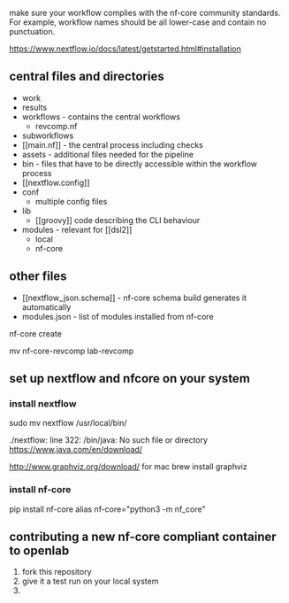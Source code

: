 


make sure your workflow complies with the nf-core community standards. For example, workflow names should be all lower-case and contain no punctuation.

https://www.nextflow.io/docs/latest/getstarted.html#installation


## central files and directories
* work 
* results
* workflows - contains the central workflows
	* revcomp.nf
* subworkflows
* [[main.nf]] - the central process including checks
* assets - additional files needed for the pipeline
* bin - files that have to be directly accessible within the workflow process
* [[nextflow.config]]
* conf
	* multiple config files 
* lib
	* [[groovy]] code describing the CLI behaviour 
* modules - relevant for [[dsl2]]
	* local 
	* nf-core

## other files
* [[nextflow_json.schema]] - nf-core schema build generates it automatically
* modules.json - list of modules installed from nf-core




nf-core create

mv nf-core-revcomp lab-revcomp

## set up nextflow and nfcore on your system
### install nextflow

sudo mv nextflow /usr/local/bin/

./nextflow: line 322: /bin/java: No such file or directory
https://www.java.com/en/download/

http://www.graphviz.org/download/
for mac brew install graphviz

### install nf-core
pip install nf-core
alias nf-core="python3 -m nf_core"

## contributing a new nf-core compliant container to openlab
1. fork this repository 
2. give it a test run on your local system 
3. 